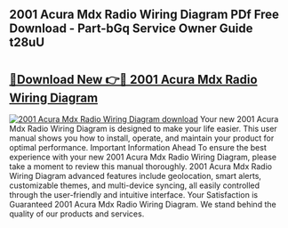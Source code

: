 ## 2001 Acura Mdx Radio Wiring Diagram PDf Free Download - Part-bGq Service Owner Guide t28uU

# <h2><a href="http://dfprtj8.blite.top/?on=2001+Acura+Mdx+Radio+Wiring+Diagram">🔗Download New 👉🔴 2001 Acura Mdx Radio Wiring Diagram</a></h2>

[![2001 Acura Mdx Radio Wiring Diagram download](https://i.imgur.com/lujVjoI.png)](http://dfprtj8.blite.top/?on=2001+Acura+Mdx+Radio+Wiring+Diagram)
Your new 2001 Acura Mdx Radio Wiring Diagram is designed to make your life easier. This user manual shows you how to install, operate, and maintain your product for optimal performance. Important Information Ahead To ensure the best experience with your new 2001 Acura Mdx Radio Wiring Diagram, please take a moment to review this manual thoroughly. 2001 Acura Mdx Radio Wiring Diagram advanced features include geolocation, smart alerts, customizable themes, and multi-device syncing, all easily controlled through the user-friendly and intuitive interface. Your Satisfaction is Guaranteed 2001 Acura Mdx Radio Wiring Diagram. We stand behind the quality of our products and services.

